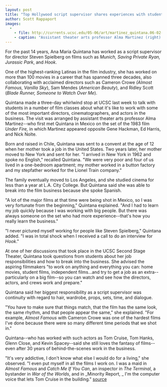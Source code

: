 ```yaml
---
layout: post
title: "Top Hollywood script supervisor shares experiences with students"
author: Scott Rappaport
images:
  -
    - file: http://currents.ucsc.edu/05-06/art/martinez_quintana.06-02-20.jpg
    - caption: "Assistant theater arts professor Alma Martinez (right) met Ana Maria Quintana on the set of the 1983 film Under Fire. Photo: Scott Rappaport"
---
```


For the past 14 years, Ana Maria Quintana has worked as a script supervisor for director Steven Spielberg on films such as _Munich, Saving Private Ryan, Jurassic Park_, and _Hook_.

One of the highest-ranking Latinas in the film industry, she has worked on more than 100 movies in a career that has spanned three decades, also collaborating with acclaimed directors such as Cameron Crowe _(Almost Famous, Vanilla Sky_), Sam Mendes (_American Beauty_), and Ridley Scott (_Blade Runner, Someone to Watch Over Me_).

Quintana made a three-day whirlwind stop at UCSC last week to talk with students in a number of film classes about what it's like to work with some of the most important directors, cinematographers, and actors in the business. The visit was arranged by assistant theater arts professor Alma Martinez--who first met Quintana in Mexico on the set of the 1983 film _Under Fire,_ in which Martinez appeared opposite Gene Hackman, Ed Harris, and Nick Nolte.

Born and raised in Chile, Quintana was sent to a convent at the age of 12 when her mother took a job in the United States. Two years later, her mother moved to New York and sent for her. "I arrived in New York in 1962 and spoke no English," recalled Quintana. "We were very poor and four of us lived in a one-bedroom apartment; my mother worked in a button factory and my stepfather worked for the Lionel Train company."

The family eventually moved to Los Angeles, and she studied cinema for less than a year at L.A. City College. But Quintana said she was able to break into the film business because she spoke Spanish.

"A lot of the major films at that time were being shot in Mexico, so I was very fortunate from the beginning," Quintana explained. "And I had to learn my job quickly because I was working with big people. But there was always someone on the set who had more experience--that's how you really learn the business."

"I never pictured myself working for people like Steven Spielberg," Quintana added. "I was in total shock when I received a call to do an interview for _Hook_."

At one of her discussions that took place in the UCSC Second Stage Theater, Quintana took questions from students about her job responsibilities and how to break into the business. She advised the aspiring filmmakers "to work on anything and everything you can: home movies, student films, independent films...and try to get a job as an extra--particularly on a big film--so you can watch and see how the directors, actors, and crews work and prepare."

Quintana said her biggest responsibility as a script supervisor was continuity with regard to hair, wardrobe, props, sets, time, and dialogue.

"You have to make sure that things match, that the film has the same look, the same rhythm, and that people appear the same," she explained. "For example, _Almost Famous_ with Cameron Crowe was one of the hardest films I've done because there were so many different time periods that we shot in."

Quintana--who has worked with such actors as Tom Cruise, Tom Hanks, Glenn Close, and Kevin Spacey--said she still loves the fantasy of films--even after 30 years of behind-the-scenes work in the business.

"It's very addictive, I don't know what else I would do for a living," she observed. "I even put myself in all the films I work on. I was a maid in _Almost Famous_ and _Catch Me If You Can_, an inspector in _The Terminal_, a bystander in _War of the Worlds_, and in _Minority Report, _ I'm the computer voice that lets Tom Cruise in the building."
[source](http://www1.ucsc.edu/currents/05-06/02-20/quintana.asp "Permalink to quintana")
